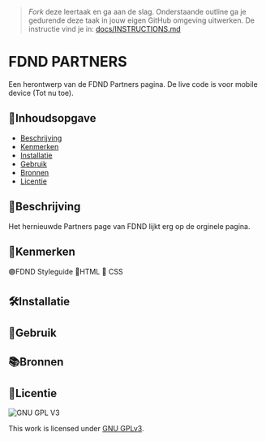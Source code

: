 > _Fork_ deze leertaak en ga aan de slag. Onderstaande outline ga je gedurende deze taak in jouw eigen GitHub omgeving uitwerken. De instructie vind je in: [docs/INSTRUCTIONS.md](docs/INSTRUCTIONS.md)

# FDND PARTNERS
<!-- Geef je project een titel en schrijf in één zin wat het is -->
Een herontwerp van de FDND Partners pagina. De live code is voor mobile device (Tot nu toe). 

## 📖Inhoudsopgave

  * [Beschrijving](#beschrijving)
  * [Kenmerken](#kenmerken)
  * [Installatie](#installatie)
  * [Gebruik](#gebruik)
  * [Bronnen](#bronnen)
  * [Licentie](#licentie)

## 📝Beschrijving
<!-- In de Beschrijving staat hoe je project er uit ziet, hoe het werkt en wat je er mee kan. -->
Het hernieuwde Partners page van FDND lijkt erg op de orginele pagina.  
<!-- Voeg een mooie poster visual toe 📸 -->
<!-- Voeg een link toe naar Github Pages 🌐-->

## 👀Kenmerken
<!-- Bij Kenmerken staat welke technieken zijn gebruikt en hoe. Wat is de HTML structuur? Wat zijn de belangrijkste dingen in CSS? Wat is er met Javascript gedaan en hoe? Misschien heb je een framwork of library gebruikt? -->
🟣FDND Styleguide
🔵HTML
🔴 CSS

## 🛠Installatie

## 🔋Gebruik

## 📚Bronnen

## 🚙Licentie

![GNU GPL V3](https://www.gnu.org/graphics/gplv3-127x51.png)

This work is licensed under [GNU GPLv3](./LICENSE).
